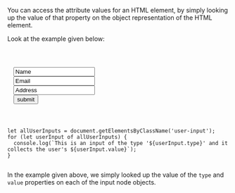 <!--
The reason why I have not included
getAttribute is because the only
advantage it brings over querying property values
directly, is that it can query the value of
non-standard HTML attributes too.

This seems too miniscule a benefit
for students to be taught 2 ways of
doing the same thing.
-->

You can access the attribute values
for an HTML element,
by simply looking up the value
of that property on the object
representation of the HTML element.

Look at the example given below:

<codeblock language="javascript" type="lesson">
<code>
<panel language="html">
<form id="user-info">
  <input type="text" class="user-input" value="Name">
  <input type="text" class="user-input" value="Email">
  <input type="text" class="user-input" value="Address">
  <input type="submit" value="submit">
</form>
</panel>
<panel language="javascript">
let allUserInputs = document.getElementsByClassName('user-input');
for (let userInput of allUserInputs) {
  console.log(`This is an input of the type '${userInput.type}' and it collects the user's ${userInput.value}`);
}
</panel>
</code>
</codeblock>

In the example given above, we
simply looked up the value
of the `type` and
`value` properties on each of the input
node objects.

